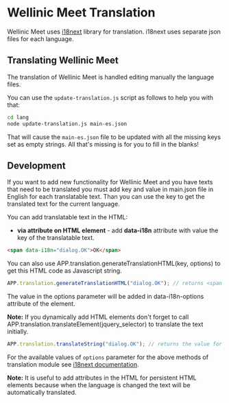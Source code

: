 # Wellinic Meet Translation

Wellinic Meet uses [i18next](http://i18next.com) library for translation.
i18next uses separate json files for each language.

## Translating Wellinic Meet

The translation of Wellinic Meet is handled editing manually the language files.

You can use the `update-translation.js` script as follows to help you with that:

```sh
cd lang
node update-translation.js main-es.json
```

That will cause the `main-es.json` file to be updated with all the missing keys set as empty
strings. All that's missing is for you to fill in the blanks!

## Development

If you want to add new functionality for Wellinic Meet and you have texts that need to be translated you must add key and value in main.json file in English for each translatable text.
Than you can use the key to get the translated text for the current language.

You can add translatable text in the HTML:

-   **via attribute on HTML element** - add **data-i18n** attribute with value the key of the translatable text.

```html
<span data-i18n="dialog.OK">OK</span>
```

You can also use APP.translation.generateTranslationHTML(key, options) to get this HTML code as Javascript string.

```js
APP.translation.generateTranslationHTML("dialog.OK"); // returns <span data-i18n="dialog.OK">OK</span>
```

The value in the options parameter will be added in data-i18n-options attribute of the element.

**Note:** If you dynamically add HTML elements don't forget to call APP.translation.translateElement(jquery_selector) to translate the text initially.

```js
APP.translation.translateString("dialog.OK"); // returns the value for the key of the current language file. "OK" for example.
```

For the available values of `options` parameter for the above methods of translation module see [i18next documentation](http://i18next.com/pages/doc_features).

**Note:** It is useful to add attributes in the HTML for persistent HTML elements because when the language is changed the text will be automatically translated.
